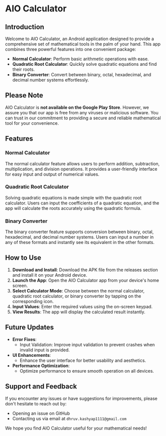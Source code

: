 # AIO Calculator

## Introduction
Welcome to AIO Calculator, an Android application designed to provide a comprehensive set of mathematical tools in the palm of your hand. This app combines three powerful features into one convenient package:

- **Normal Calculator**: Perform basic arithmetic operations with ease.
- **Quadratic Root Calculator**: Quickly solve quadratic equations and find their roots.
- **Binary Converter**: Convert between binary, octal, hexadecimal, and decimal number systems effortlessly.

## Please Note
AIO Calculator is **not available on the Google Play Store**. However, we assure you that our app is free from any viruses or malicious software. You can trust in our commitment to providing a secure and reliable mathematical tool for your convenience.

## Features

### Normal Calculator
The normal calculator feature allows users to perform addition, subtraction, multiplication, and division operations. It provides a user-friendly interface for easy input and output of numerical values.

### Quadratic Root Calculator
Solving quadratic equations is made simple with the quadratic root calculator. Users can input the coefficients of a quadratic equation, and the app will calculate the roots accurately using the quadratic formula.

### Binary Converter
The binary converter feature supports conversion between binary, octal, hexadecimal, and decimal number systems. Users can input a number in any of these formats and instantly see its equivalent in the other formats.

## How to Use

1. **Download and Install**: Download the APK file from the releases section and install it on your Android device.
2. **Launch the App**: Open the AIO Calculator app from your device's home screen.
3. **Select Calculator Mode**: Choose between the normal calculator, quadratic root calculator, or binary converter by tapping on the corresponding icon.
4. **Input Values**: Enter the required values using the on-screen keypad.
5. **View Results**: The app will display the calculated result instantly.

## Future Updates

- **Error Fixes**:
  - Input Validation: Improve input validation to prevent crashes when invalid input is provided.
- **UI Enhancements**:
  - Enhance the user interface for better usability and aesthetics.
- **Performance Optimization**:
  - Optimize performance to ensure smooth operation on all devices.

## Support and Feedback
If you encounter any issues or have suggestions for improvements, please don't hesitate to reach out by:

- Opening an issue on GitHub
- Contacting us via email at `dhruv.kashyap1111@gmail.com`

We hope you find AIO Calculator useful for your mathematical needs!
